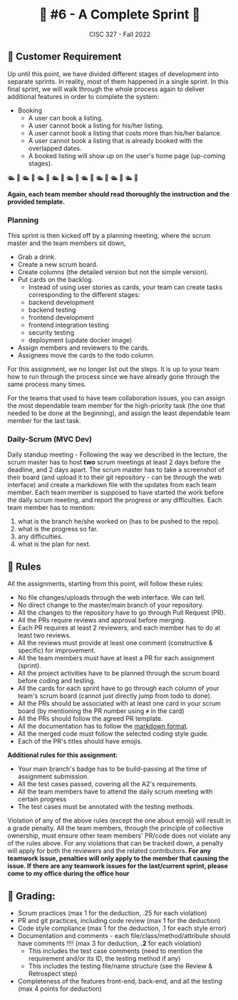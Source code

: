 <h1 align='center'>🍿 #6 - A Complete Sprint 🍿</h1>

<p align='center'>CISC 327  -  Fall 2022</p>


## 💺 Customer Requirement


Up until this point, we have divided different stages of development into separate sprints. In reality, most of them happened in a single sprint. In this final sprint, we will walk through the whole process again to deliver additional features in order to complete the system:

- Booking
  - A user can book a listing.
  - A user cannot book a listing for his/her listing.
  - A user cannot book a listing that costs more than his/her balance.
  - A user cannot book a listing that is already booked with the overlapped dates.
  - A booked listing will show up on the user's home page (up-coming stages).

🛳️ 🚢 🛳️ 🚢 🛳️ 🚢 🛳️ 🚢 🛳️ 🚢 🛳️ 🚢 🛳️ 🚢 🛳️ 🚢 🛳️ 🚢

**Again, each team member should read thoroughly the instruction and the provided template.**

### Planning

This sprint is then kicked off by a planning meeting, where the scrum master and the team members sit down, 
- Grab a drink.
- Create a new scrum board.
- Create columns (the detailed version but not the simple version).
- Put cards on the backlog.
  - Instead of using user stories as cards, your team can create tasks corresponding to the different stages:
   - backend development
   - backend testing
   - frontend development
   - frontend integration testing
   - security testing 
   - deployment (update docker image)
- Assign members and reviewers to the cards.
- Assignees move the cards to the todo column.

For this assignment, we no longer list out the steps. It is up to your team how to run through the process since we have already gone through the same process many times. 

For the teams that used to have team collaboration issues, you can assign the most dependable team member for the high-priority task (the one that needed to be done at the beginning), and assign the least dependable team member for the last task. 

### Daily-Scrum (MVC Dev)

Daily standup meeting - Following the way we described in the lecture, the scrum master has to host **two** scrum meetings at least 2 days before the deadline, and 2 days apart.
The scrum master has to take a screenshot of their board (and upload it to their git repository - can be through the web interface) and create a markdown file 
with the updates from each team member. Each team member is supposed to have started the work before the daily scrum meeting, 
and report the progress or any difficulties. Each team member has to mention: 
1) what is the branch he/she worked on (has to be pushed to the repo). 
2) what is the progress so far.
3) any difficulties.
4) what is the plan for next.



## 💺 Rules

All the assignments, starting from this point, will follow these rules:

- No file changes/uploads through the web interface. We can tell.
- No direct change to the master/main branch of your repository. 
- All the changes to the repository have to go through Pull Request (PR).
- All the PRs require reviews and approval before merging. 
- Each PR requires at least 2 reviewers, and each member has to do at least two reviews.
- All the reviews must provide at least one comment (constructive & specific) for improvement. 
- All the team members must have at least a PR for each assignment (sprint).
- All the project activities have to be planned through the scrum board before coding and testing.
- All the cards for each sprint have to go through each column of your team's scrum board (cannot just directly jump from todo to done).
- All the PRs should be associated with at least one card in your scrum board (by mentioning the PR number using `#` in the card)
- All the PRs should follow the agreed PR template.
- All the documentation has to follow the [markdown format](https://guides.github.com/features/mastering-markdown/).
- All the merged code must follow the selected coding style guide. 
- Each of the PR's titles should have emojis. 

**Additional rules for this assignment:**
- Your main branch's badge has to be build-passing at the time of assignment submission. 
- All the test cases passed, covering all the A2's requirements.
- All the team members have to attend the daily scrum meeting with certain progress
- The test cases must be annotated with the testing methods.


Violation of any of the above rules (except the one about emoji) will result in a grade penalty.
All the team members, through the principle of collective ownership, must ensure other team members' PR/code does not violate any of the rules above.
For any violations that can be tracked down, a penalty will apply for both the reviewers and the related contributors. 
**For any teamwork issue, penalties will only apply to the member that causing the issue. If there are any teamwork issues for the last/current sprint, please come to my office during the office hour**

## 💺 Grading:

- Scrum practices (max 1 for the deduction, .25 for each violation)
- PR and git practices, including code review (max 1 for the deduction)
- Code style compliance (max 1 for the deduction, .1 for each style error)
- Documentation and comments - each file/class/method/attribute should have comments !!!! (max 3 for deduction, **.2** for each violation)
  - This includes the test case comments (need to mention the requirement and/or its ID, the testing method if any)
  - This includes the testing file/name structure (see the Review & Retrospect step)
- Completeness of the features front-end, back-end, and all the testing (max 4 points for deduction)
